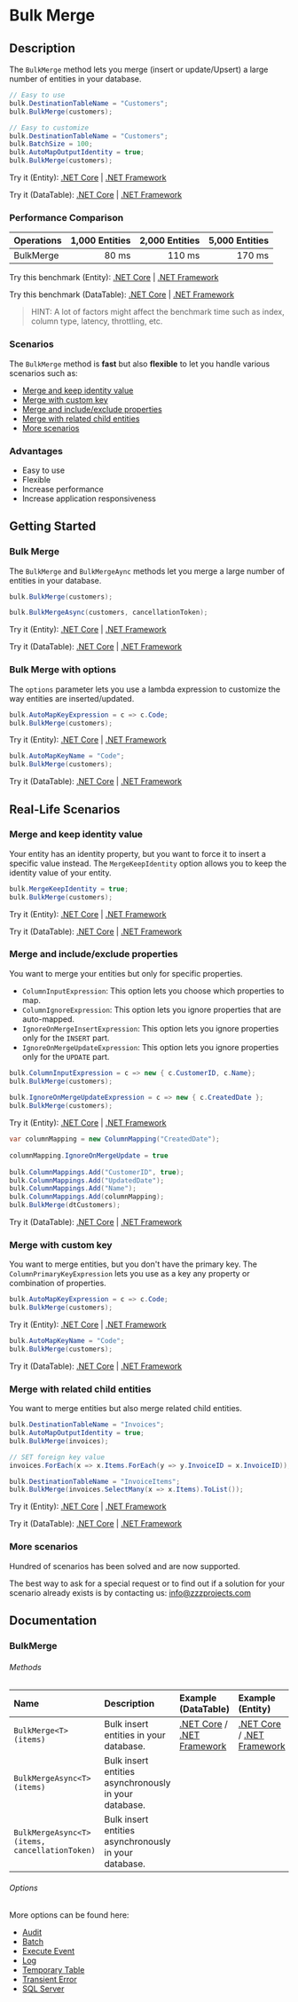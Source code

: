 # Bulk Merge

## Description

The `BulkMerge` method lets you merge (insert or update/Upsert) a large number of entities in your database.

```csharp
// Easy to use
bulk.DestinationTableName = "Customers";
bulk.BulkMerge(customers);

// Easy to customize
bulk.DestinationTableName = "Customers";
bulk.BatchSize = 100;
bulk.AutoMapOutputIdentity = true;
bulk.BulkMerge(customers);
```
Try it (Entity): [.NET Core](https://dotnetfiddle.net/istUUT) | [.NET Framework](https://dotnetfiddle.net/qpe8bV)

Try it (DataTable): [.NET Core](https://dotnetfiddle.net/2B7QpT) | [.NET Framework](https://dotnetfiddle.net/rgugIj) 

### Performance Comparison

| Operations      | 1,000 Entities | 2,000 Entities | 5,000 Entities |
| :-------------- | -------------: | -------------: | -------------: |
| BulkMerge       | 80 ms          | 110 ms         | 170 ms         |

Try this benchmark (Entity): [.NET Core](https://dotnetfiddle.net/2zWz3f) | [.NET Framework](https://dotnetfiddle.net/roGRsu)

Try this benchmark (DataTable): [.NET Core](https://dotnetfiddle.net/66unWl) | [.NET Framework](https://dotnetfiddle.net/CY5s3G)

> HINT: A lot of factors might affect the benchmark time such as index, column type, latency, throttling, etc.

### Scenarios
The `BulkMerge` method is **fast** but also **flexible** to let you handle various scenarios such as:

- [Merge and keep identity value](#merge-and-keep-identity-value)
- [Merge with custom key](#merge-with-custom-key)
- [Merge and include/exclude properties](#merge-and-includeexclude-properties)
- [Merge with related child entities](#merge-with-related-child-entities) 
- [More scenarios](#more-scenarios)

### Advantages
- Easy to use
- Flexible
- Increase performance
- Increase application responsiveness

## Getting Started

### Bulk Merge
The `BulkMerge` and `BulkMergeAync` methods let you merge a large number of entities in your database.

```csharp
bulk.BulkMerge(customers);

bulk.BulkMergeAsync(customers, cancellationToken);
```
Try it (Entity): [.NET Core](https://dotnetfiddle.net/gqYYLX) | [.NET Framework](https://dotnetfiddle.net/pigFx8)

Try it (DataTable): [.NET Core](https://dotnetfiddle.net/GxBLPy) | [.NET Framework](https://dotnetfiddle.net/LULDpj) 

### Bulk Merge with options
The `options` parameter lets you use a lambda expression to customize the way entities are inserted/updated.

```csharp
bulk.AutoMapKeyExpression = c => c.Code;
bulk.BulkMerge(customers);
```
Try it (Entity): [.NET Core](https://dotnetfiddle.net/b4N6hA) | [.NET Framework](https://dotnetfiddle.net/5wMQ6X)

```csharp
bulk.AutoMapKeyName = "Code";
bulk.BulkMerge(customers);
```
Try it (DataTable): [.NET Core](https://dotnetfiddle.net/tZQf3s) | [.NET Framework](https://dotnetfiddle.net/JJIPCB)

## Real-Life Scenarios

### Merge and keep identity value
Your entity has an identity property, but you want to force it to insert a specific value instead. The `MergeKeepIdentity` option allows you to keep the identity value of your entity.

```csharp
bulk.MergeKeepIdentity = true;
bulk.BulkMerge(customers);
```
Try it (Entity): [.NET Core](https://dotnetfiddle.net/eHADYK) | [.NET Framework](https://dotnetfiddle.net/52uijH)

Try it (DataTable): [.NET Core](https://dotnetfiddle.net/39CuQl) | [.NET Framework](https://dotnetfiddle.net/gNXl1z) 

### Merge and include/exclude properties
You want to merge your entities but only for specific properties.

- `ColumnInputExpression`: This option lets you choose which properties to map.
- `ColumnIgnoreExpression`: This option lets you ignore properties that are auto-mapped.
- `IgnoreOnMergeInsertExpression`: This option lets you ignore properties only for the `INSERT` part.
- `IgnoreOnMergeUpdateExpression`: This option lets you ignore properties only for the `UPDATE` part.

```csharp
bulk.ColumnInputExpression = c => new { c.CustomerID, c.Name};
bulk.BulkMerge(customers);
            
bulk.IgnoreOnMergeUpdateExpression = c => new { c.CreatedDate };
bulk.BulkMerge(customers);
```
Try it (Entity): [.NET Core](https://dotnetfiddle.net/amdE5y) | [.NET Framework](https://dotnetfiddle.net/W4TJkK)

```csharp
var columnMapping = new ColumnMapping("CreatedDate");
                
columnMapping.IgnoreOnMergeUpdate = true
                    
bulk.ColumnMappings.Add("CustomerID", true);
bulk.ColumnMappings.Add("UpdatedDate");
bulk.ColumnMappings.Add("Name");
bulk.ColumnMappings.Add(columnMapping);
bulk.BulkMerge(dtCustomers);
```
Try it (DataTable): [.NET Core](https://dotnetfiddle.net/hSgAOW) | [.NET Framework](https://dotnetfiddle.net/TIfeSG)

### Merge with custom key
You want to merge entities, but you don't have the primary key. The `ColumnPrimaryKeyExpression` lets you use as a key any property or combination of properties.

```csharp
bulk.AutoMapKeyExpression = c => c.Code;
bulk.BulkMerge(customers);
```
Try it (Entity): [.NET Core](https://dotnetfiddle.net/wSVURw) | [.NET Framework](https://dotnetfiddle.net/Xlcdxq)

```csharp
bulk.AutoMapKeyName = "Code";
bulk.BulkMerge(customers);
```
Try it (DataTable): [.NET Core](https://dotnetfiddle.net/FiSKO1) | [.NET Framework](https://dotnetfiddle.net/9KOxdW) 


### Merge with related child entities
You want to merge entities but also merge related child entities.

```csharp
bulk.DestinationTableName = "Invoices";
bulk.AutoMapOutputIdentity = true;
bulk.BulkMerge(invoices);

// SET foreign key value            
invoices.ForEach(x => x.Items.ForEach(y => y.InvoiceID = x.InvoiceID));

bulk.DestinationTableName = "InvoiceItems";
bulk.BulkMerge(invoices.SelectMany(x => x.Items).ToList());
```
Try it (Entity): [.NET Core](https://dotnetfiddle.net/CnXzHj) | [.NET Framework](https://dotnetfiddle.net/LLDcvy)

Try it (DataTable): [.NET Core](https://dotnetfiddle.net/Y7tDD4) | [.NET Framework](https://dotnetfiddle.net/rhq5ZM) 

### More scenarios
Hundred of scenarios has been solved and are now supported.

The best way to ask for a special request or to find out if a solution for your scenario already exists is by contacting us:
info@zzzprojects.com

## Documentation

### BulkMerge

###### Methods

| Name | Description | Example (DataTable) | Example (Entity) |
| :--- | :----------  | :------ | :------ |
| `BulkMerge<T>(items)` | Bulk insert entities in your database. | [.NET Core](https://dotnetfiddle.net/omnRAu) / [.NET Framework](https://dotnetfiddle.net/hjTQmE) | [.NET Core](https://dotnetfiddle.net/QkE41S) / [.NET Framework](https://dotnetfiddle.net/z2lxbA) |
| `BulkMergeAsync<T>(items)` | Bulk insert entities asynchronously in your database. | | |
| `BulkMergeAsync<T>(items, cancellationToken)` | Bulk insert entities asynchronously in your database. | | |

###### Options
More options can be found here:

- [Audit](https://bulk-operations.net/audit)
- [Batch](https://bulk-operations.net/batch)
- [Execute Event](https://bulk-operations.net/execute-event)
- [Log](https://bulk-operations.net/log)
- [Temporary Table](https://bulk-operations.net/temporary-table)
- [Transient Error](https://bulk-operations.net/transient-error)
- [SQL Server](https://bulk-operations.net/sql-server)
